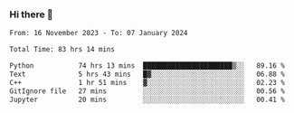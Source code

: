 ### Hi there 👋

<!--
**floyiac/floyiac** is a ✨ _special_ ✨ repository because its `README.md` (this file) appears on your GitHub profile.

Here are some ideas to get you started:

- 🔭 I’m currently working on ...
- 🌱 I’m currently learning ...
- 👯 I’m looking to collaborate on ...
- 🤔 I’m looking for help with ...
- 💬 Ask me about ...
- 📫 How to reach me: ...
- 😄 Pronouns: ...
- ⚡ Fun fact: ...
-->

<!--START_SECTION:waka-->

```txt
From: 16 November 2023 - To: 07 January 2024

Total Time: 83 hrs 14 mins

Python           74 hrs 13 mins  ██████████████████████▒░░   89.16 %
Text             5 hrs 43 mins   █▓░░░░░░░░░░░░░░░░░░░░░░░   06.88 %
C++              1 hr 51 mins    ▓░░░░░░░░░░░░░░░░░░░░░░░░   02.23 %
GitIgnore file   27 mins         ░░░░░░░░░░░░░░░░░░░░░░░░░   00.56 %
Jupyter          20 mins         ░░░░░░░░░░░░░░░░░░░░░░░░░   00.41 %
```

<!--END_SECTION:waka-->
